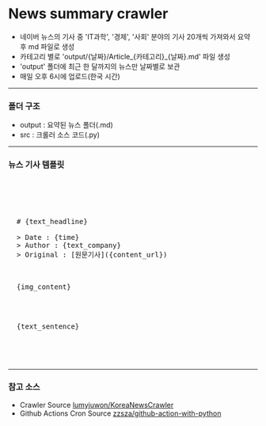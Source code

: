 # News summary crawler
- 네이버 뉴스의 기사 중 'IT과학', '경제', '사회' 분야의 기사 20개씩 가져와서 요약 후 md 파일로 생성
- 카테고리 별로 'output/{날짜}/Article_{카테고리}_{날짜}.md' 파일 생성
- 'output' 폴더에 최근 한 달까지의 뉴스만 날짜별로 보관
- 매일 오후 6시에 업로드(한국 시간)

___

### 폴더 구조

- output : 요약된 뉴스 폴더(.md)  
- src : 크롤러 소스 코드(.py)  

___

### 뉴스 기사 템플릿
<br/>
<pre>
  <br/>
  <!-- 타이틀 -->
  # {text_headline}
  <!-- 기사 정보 -->
  > Date : {time}  
  > Author : {text_company}  
  > Original : [원문기사]({content_url})  
  <br/>
  <!-- 대표 이미지 -->
  {img_content}
  <br/><br/>
  <!-- 기사 본문 -->
  {text_sentence}
  <br/><br/><br/>
</pre>

___

### 참고 소스
- Crawler Source [lumyjuwon/KoreaNewsCrawler](https://github.com/lumyjuwon/KoreaNewsCrawler)
- Github Actions Cron Source [zzsza/github-action-with-python](https://github.com/zzsza/github-action-with-python)
